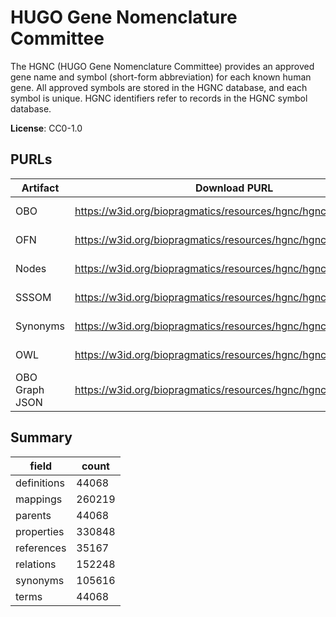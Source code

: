 # HUGO Gene Nomenclature Committee

The HGNC (HUGO Gene Nomenclature Committee) provides an approved gene name and symbol (short-form abbreviation) for each known human gene.  All approved symbols are stored in the HGNC database, and each symbol is unique. HGNC identifiers refer to records in the HGNC symbol database.

**License**: CC0-1.0

## PURLs

| Artifact       | Download PURL                                                   | Latest Versioned Download PURL                                             |
|----------------|-----------------------------------------------------------------|----------------------------------------------------------------------------|
| OBO            | https://w3id.org/biopragmatics/resources/hgnc/hgnc.obo          | https://w3id.org/biopragmatics/resources/hgnc/2025-03-04/hgnc.obo          |
| OFN            | https://w3id.org/biopragmatics/resources/hgnc/hgnc.ofn          | https://w3id.org/biopragmatics/resources/hgnc/2025-03-04/hgnc.ofn          |
| Nodes          | https://w3id.org/biopragmatics/resources/hgnc/hgnc.tsv          | https://w3id.org/biopragmatics/resources/hgnc/2025-03-04/hgnc.tsv          |
| SSSOM          | https://w3id.org/biopragmatics/resources/hgnc/hgnc.sssom.tsv    | https://w3id.org/biopragmatics/resources/hgnc/2025-03-04/hgnc.sssom.tsv    |
| Synonyms       | https://w3id.org/biopragmatics/resources/hgnc/hgnc.synonyms.tsv | https://w3id.org/biopragmatics/resources/hgnc/2025-03-04/hgnc.synonyms.tsv |
| OWL            | https://w3id.org/biopragmatics/resources/hgnc/hgnc.owl.gz       | https://w3id.org/biopragmatics/resources/hgnc/2025-03-04/hgnc.owl.gz       |
| OBO Graph JSON | https://w3id.org/biopragmatics/resources/hgnc/hgnc.json.gz      | https://w3id.org/biopragmatics/resources/hgnc/2025-03-04/hgnc.json.gz      |

## Summary

| field       |   count |
|-------------|---------|
| definitions |   44068 |
| mappings    |  260219 |
| parents     |   44068 |
| properties  |  330848 |
| references  |   35167 |
| relations   |  152248 |
| synonyms    |  105616 |
| terms       |   44068 |
